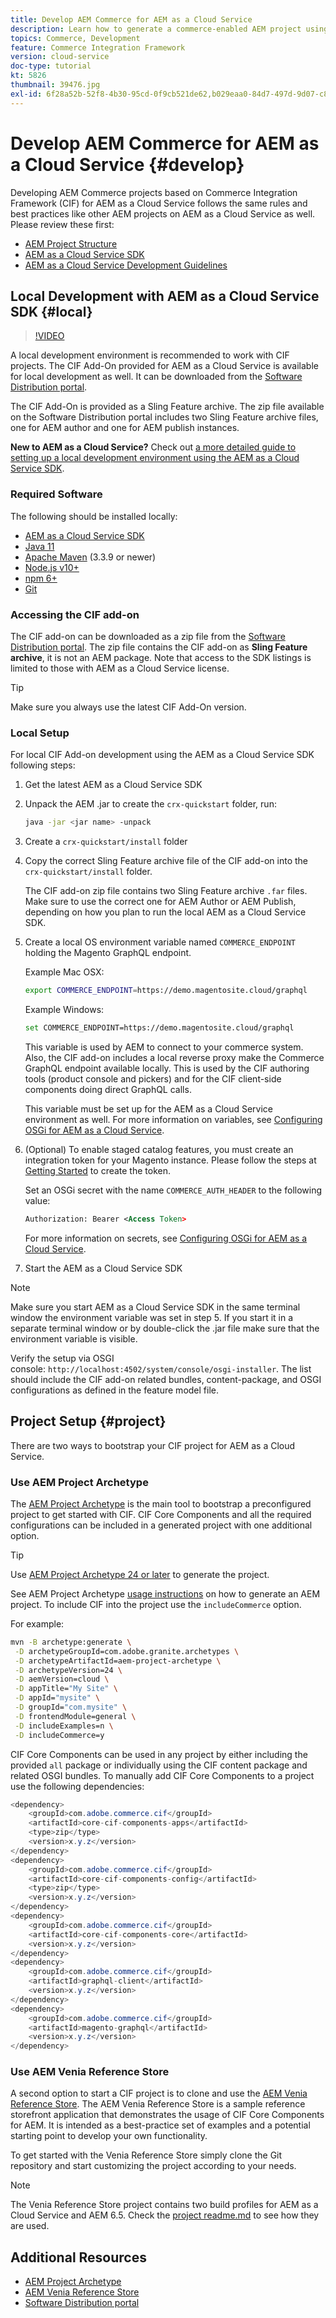 ```yaml
---
title: Develop AEM Commerce for AEM as a Cloud Service
description: Learn how to generate a commerce-enabled AEM project using the AEM project archetype. Learn how to build and deploy the project to a local development environment using the AEM as a Cloud Service SDK.
topics: Commerce, Development
feature: Commerce Integration Framework
version: cloud-service
doc-type: tutorial
kt: 5826
thumbnail: 39476.jpg
exl-id: 6f28a52b-52f8-4b30-95cd-0f9cb521de62,b029eaa0-84d7-497d-9d07-c8e750c1e0b8
---
```

# Develop AEM Commerce for AEM as a Cloud Service {#develop}

Developing AEM Commerce projects based on Commerce Integration Framework (CIF) for AEM as a Cloud Service follows the same rules and best practices like other AEM projects on AEM as a Cloud Service as well. Please review these first:

- [AEM Project Structure](https://docs.adobe.com/content/help/en/experience-manager-cloud-service/implementing/developing/aem-project-content-package-structure.html)
- [AEM as a Cloud Service SDK](https://docs.adobe.com/content/help/en/experience-manager-cloud-service/implementing/developing/aem-as-a-cloud-service-sdk.html)
- [AEM as a Cloud Service Development Guidelines](https://docs.adobe.com/content/help/en/experience-manager-cloud-service/implementing/developing/development-guidelines.html)

## Local Development with AEM as a Cloud Service SDK {#local}

>[!VIDEO](https://video.tv.adobe.com/v/39476/?quality=12&learn=on)

A local development environment is recommended to work with CIF projects. The CIF Add-On provided for AEM as a Cloud Service is available for local development as well. It can be downloaded from the [Software Distribution portal](https://experience.adobe.com/#/downloads/content/software-distribution/en/aemcloud.html).

The CIF Add-On is provided as a Sling Feature archive. The zip file available on the Software Distribution portal includes two Sling Feature archive files, one for AEM author and one for AEM publish instances.

**New to AEM as a Cloud Service?** Check out [a more detailed guide to setting up a local development environment using the AEM as a Cloud Service SDK](https://docs.adobe.com/content/help/en/experience-manager-learn/cloud-service/local-development-environment-set-up/overview.html).

### Required Software

The following should be installed locally:

- [AEM as a Cloud Service SDK](https://docs.adobe.com/content/help/en/*experience-manager-learn/cloud-service/local-development-environment-set-up/aem-runtime.html#download-the-aem-as-a-cloud-service-sdk)
- [Java 11](https://downloads.experiencecloud.adobe.com/content/software-distribution/en/general.html)
- [Apache Maven](https://maven.apache.org/) (3.3.9 or newer)
- [Node.js v10+](https://nodejs.org/en/)
- [npm 6+](https://www.npmjs.com/)
- [Git](https://git-scm.com/)

### Accessing the CIF add-on

The CIF add-on can be downloaded as a zip file from the [Software Distribution portal](https://experience.adobe.com/#/downloads/content/software-distribution/en/aemcloud.html). The zip file contains the CIF add-on as **Sling Feature archive**, it is not an AEM package. Note that access to the SDK listings is limited to those with AEM as a Cloud Service license.

>[!TIP]
>
>Make sure you always use the latest CIF Add-On version.

### Local Setup

For local CIF Add-on development using the AEM as a Cloud Service SDK following steps:

1. Get the latest AEM as a Cloud Service SDK
1. Unpack the AEM .jar to create the `crx-quickstart` folder, run:

    ```bash
    java -jar <jar name> -unpack
    ```

1. Create a `crx-quickstart/install` folder
1. Copy the correct Sling Feature archive file of the CIF add-on into the `crx-quickstart/install` folder.

    The CIF add-on zip file contains two Sling Feature archive `.far` files. Make sure to use the correct one for AEM Author or AEM Publish, depending on how you plan to run the local AEM as a Cloud Service SDK.

1. Create a local OS environment variable named `COMMERCE_ENDPOINT` holding the Magento GraphQL endpoint.

    Example Mac OSX:

    ```bash
    export COMMERCE_ENDPOINT=https://demo.magentosite.cloud/graphql
    ```

    Example Windows:

    ```bash
    set COMMERCE_ENDPOINT=https://demo.magentosite.cloud/graphql
    ```

    This variable is used by AEM to connect to your commerce system. Also, the CIF add-on includes a local reverse proxy make the Commerce GraphQL endpoint available locally. This is used by the CIF authoring tools (product console and pickers) and for the CIF client-side components doing direct GraphQL calls.

    This variable must be set up for the AEM as a Cloud Service environment as well. For more information on variables, see [Configuring OSGi for AEM as a Cloud Service](https://experienceleague.adobe.com/docs/experience-manager-cloud-service/implementing/deploying/configuring-osgi.html#local-development).

1. (Optional) To enable staged catalog features, you must create an integration token for your Magento instance. Please follow the steps at [Getting Started](./getting-started.md#staging) to create the token.

    Set an OSGi secret  with the name `COMMERCE_AUTH_HEADER` to the following value:

    ```xml
    Authorization: Bearer <Access Token>
    ```

    For more information on secrets, see [Configuring OSGi for AEM as a Cloud Service](https://experienceleague.adobe.com/docs/experience-manager-cloud-service/implementing/deploying/configuring-osgi.html#local-development).

1. Start the AEM as a Cloud Service SDK

>[!NOTE]
>
>Make sure you start AEM as a Cloud Service SDK in the same terminal window the environment variable was set in step 5. If you start it in a separate terminal window or by double-click the .jar file make sure that the environment variable is visible.

Verify the setup via OSGI console: `http://localhost:4502/system/console/osgi-installer`. The list should include the CIF add-on related bundles, content-package, and OSGI configurations as defined in the feature model file.

## Project Setup {#project}

There are two ways to bootstrap your CIF project for AEM as a Cloud Service.

### Use AEM Project Archetype

The [AEM Project Archetype](https://github.com/adobe/aem-project-archetype) is the main tool to bootstrap a preconfigured project to get started with CIF. CIF Core Components and all the required configurations can be included in a generated project with one additional option.

>[!TIP]
>
>Use [AEM Project Archetype 24 or later](https://github.com/adobe/aem-project-archetype/releases) to generate the project.

See AEM Project Archetype [usage instructions](https://github.com/adobe/aem-project-archetype#usage) on how to generate an AEM project. To include CIF into the project use the `includeCommerce` option.

For example:

```bash
mvn -B archetype:generate \
 -D archetypeGroupId=com.adobe.granite.archetypes \
 -D archetypeArtifactId=aem-project-archetype \
 -D archetypeVersion=24 \
 -D aemVersion=cloud \
 -D appTitle="My Site" \
 -D appId="mysite" \
 -D groupId="com.mysite" \
 -D frontendModule=general \
 -D includeExamples=n \
 -D includeCommerce=y
```

CIF Core Components can be used in any project by either including the provided `all` package or individually using the CIF content package and related OSGI bundles. To manually add CIF Core Components to a project use the following dependencies:

```java
<dependency>
    <groupId>com.adobe.commerce.cif</groupId>
    <artifactId>core-cif-components-apps</artifactId>
    <type>zip</type>
    <version>x.y.z</version>
</dependency>
<dependency>
    <groupId>com.adobe.commerce.cif</groupId>
    <artifactId>core-cif-components-config</artifactId>
    <type>zip</type>
    <version>x.y.z</version>
</dependency>
<dependency>
    <groupId>com.adobe.commerce.cif</groupId>
    <artifactId>core-cif-components-core</artifactId>
    <version>x.y.z</version>
</dependency>
<dependency>
    <groupId>com.adobe.commerce.cif</groupId>
    <artifactId>graphql-client</artifactId>
    <version>x.y.z</version>
</dependency>
<dependency>
    <groupId>com.adobe.commerce.cif</groupId>
    <artifactId>magento-graphql</artifactId>
    <version>x.y.z</version>
</dependency>
```

### Use AEM Venia Reference Store

A second option to start a CIF project is to clone and use the [AEM Venia Reference Store](https://github.com/adobe/aem-cif-guides-venia). The AEM Venia Reference Store is a sample reference storefront application that demonstrates the usage of CIF Core Components for AEM. It is intended as a best-practice set of examples and a potential starting point to develop your own functionality.

To get started with the Venia Reference Store simply clone the Git repository and start customizing the project according to your needs.

>[!NOTE]
>
>The Venia Reference Store project contains two build profiles for AEM as a Cloud Service and AEM 6.5. Check the [project readme.md](https://github.com/adobe/aem-cif-guides-venia/blob/main/README.md) to see how they are used.

## Additional Resources

- [AEM Project Archetype](https://github.com/adobe/aem-project-archetype)
- [AEM Venia Reference Store](https://github.com/adobe/aem-cif-guides-venia)
- [Software Distribution portal](https://experience.adobe.com/#/downloads/content/software-distribution/en/aemcloud.html)
